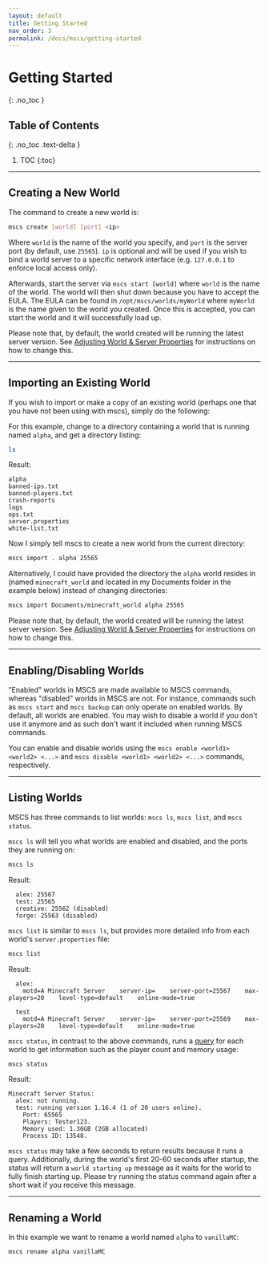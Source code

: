 ```yaml
---
layout: default
title: Getting Started
nav_order: 3
permalink: /docs/mscs/getting-started
---
```


# Getting Started
{: .no_toc }

## Table of Contents
{: .no_toc .text-delta }

1. TOC
{:toc}

---

## Creating a New World

The command to create a new world is:

```bash
mscs create [world] [port] <ip>
```

Where `world` is the name of the world you specify, and `port` is the server port (by default, use `25565`). `ip` is
optional and will be used if you wish to bind a world server to a specific network interface (e.g. `127.0.0.1` to
enforce local access only).

Afterwards, start the server via `mscs start [world]` where `world` is the name of the world. The world will then shut
down because you have to accept the EULA. The EULA can be found in `/opt/mscs/worlds/myWorld` where `myWorld` is the
name given to the world you created. Once this is accepted, you can start the world and it will successfully load up.

Please note that, by default, the world created will be running the latest server version.
See [Adjusting World & Server Properties](adjusting-world-server-properties) for instructions on how to change this.

---

## Importing an Existing World

If you wish to import or make a copy of an existing world (perhaps one that you have not been using with mscs), simply
do the following:

For this example, change to a directory containing a world that is running named `alpha`, and get a directory listing:

```bash
ls
```

Result:

```plain
alpha
banned-ips.txt
banned-players.txt
crash-reports
logs
ops.txt
server.properties
white-list.txt
```

Now I simply tell mscs to create a new world from the current directory:

```bash
mscs import . alpha 25565
```

Alternatively, I could have provided the directory the `alpha` world resides in (named `minecraft_world` and located in
my Documents folder in the example below) instead of changing directories:

```bash
mscs import Documents/minecraft_world alpha 25565
```

Please note that, by default, the world created will be running the latest server version.
See [Adjusting World & Server Properties](adjusting-world-server-properties) for instructions on how to change this.

---

## Enabling/Disabling Worlds

"Enabled" worlds in MSCS are made available to MSCS commands, whereas "disabled" worlds in MSCS are not.
For instance, commands such as `mscs start` and `mscs backup` can only operate on enabled worlds.
By default, all worlds are enabled. You may wish to disable a world if you don't use it anymore and as such don't want
it included when running MSCS commands.

You can enable and disable worlds using the `mscs enable <world1> <world2> <...>`
and `mscs disable <world1> <world2> <...>` commands, respectively.

---

## Listing Worlds

MSCS has three commands to list worlds: `mscs ls`, `mscs list`, and `mscs status`.

`mscs ls` will tell you what worlds are enabled and disabled, and the ports they are running on:

```bash
mscs ls
```

Result:

```plain
  alex: 25567
  test: 25565
  creative: 25562 (disabled)
  forge: 25563 (disabled)
```

`mscs list` is similar to `mscs ls`, but provides more detailed info from each world's `server.properties` file:

```bash
mscs list
```

Result:

```plain
  alex:
    motd=A Minecraft Server    server-ip=    server-port=25567    max-players=20    level-type=default    online-mode=true

  test
    motd=A Minecraft Server    server-ip=    server-port=25569    max-players=20    level-type=default    online-mode=true
```

`mscs status`, in contrast to the above commands, runs a [query](https://wiki.vg/Query) for each world to get
information such as the player count and memory usage:

```bash
mscs status
```

Result:

```plain
Minecraft Server Status:
  alex: not running.
  test: running version 1.16.4 (1 of 20 users online).
    Port: 65565
    Players: Tester123.
    Memory used: 1.36GB (2GB allocated)
    Process ID: 13548.
```

`mscs status` may take a few seconds to return results because it runs a query.
Additionally, during the world's first 20-60 seconds after startup, the status will return a `world starting up` message
as it waits for the world to fully finish starting up. Please try running the status command again after a short wait if
you receive this message.

---

## Renaming a World

In this example we want to rename a world named `alpha` to `vanillaMC`:

```bash
mscs rename alpha vanillaMC
```
